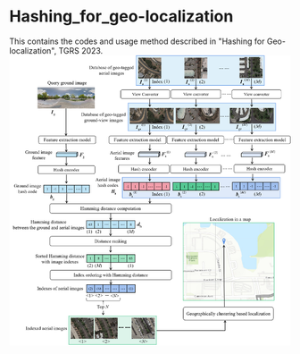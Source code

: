 # Hashing_for_geo-localization
This contains the codes and usage method described in "Hashing for Geo-localization", TGRS 2023.
![image](https://github.com/TaoyiminR/Hashing_for_geo-localization/blob/main/Framework.png)

